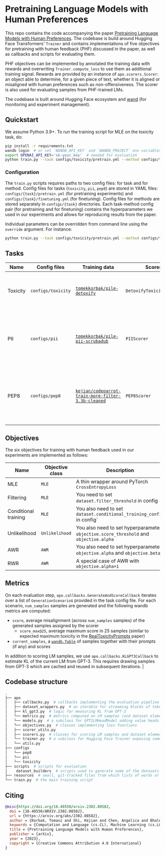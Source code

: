# Pretraining Language Models with Human Preferences

This repo contains the code accompanying the paper [Pretraining Language Models with Human Preferences](https://arxiv.org/abs/2302.08582). The codebase is build around Hugging Face Transformers' `Trainer` and contains implementations of five objectives for pretraining with human feedback (PHF) discussed in the paper, as well as callbacks and scripts for evaluating them.

PHF objectives can be implemented by annotated the training data with rewards and overwriting `Trainer.compute_loss` to use them as additional training signal. Rewards are provided by an instance of `apo.scorers.Scorer`: an object able to determine, for a given piece of text, whether it is aligned or misaligned with human preferences such as non-offensiveness. The scorer is also used for evaluating samples from PHF-trained LMs.

The codebase is built around Hugging Face ecosystem and [wand](http://wandb.ai) (for monitoring and experiment management). 

## Quickstart

We assume Python 3.9+. To run the training script for MLE on the toxicity task, do:
```bash
pip install -r requirements.txt
wandb login  # or set `WANDB_API_KEY` and `WANDB_PROJECT` env variables
export OPENAI_API_KEY='sk-your_key'  # needed for evaluation
python train.py --task configs/toxicity/pretrain.yml --method configs/toxicity/mle.yml
```

### Configuration

The `train.py` scripts requires paths to two config files: for task and for method. Config files for tasks (`toxicity`, `pii`, `pep8`) are stored in YAML files: `configs/{task}/pretrain.yml` (for pretraining experiments) and `configs/{task}/finetuning.yml` (for finetuning). Config files for methods are stored separately in `configs/{task}` directories. Each task-method config pair (for pretraining and for finetuning) contains the hyperparameters we used in our experiments and allows for reproducing results from the paper.

Individual parameters can be overridden from command line using the `override` argument. For instance:
```bash
python train.py --task configs/toxicity/pretrain.yml --method configs/toxicity/mle.yml --override training.per_device_train_batch_size=8
```

## Tasks

| Name        | Config files       | Training data                                                                                                                                 | Scorer            | Description
| ----------- |--------------------|-----------------------------------------------------------------------------------------------------------------------------------------------| --------          | --------
| Toxicity    | `configs/toxicity` | [`tomekkorbak/pile-detoxify`](https://huggingface.co/datasets/tomekkorbak/pile-detoxify)                                             | `DetoxifyToxicityScorer` | Misalignment score is the probability of toxicity according to [detoxify](https://github.com/unitaryai/detoxify)
| PII         | `configs/pii`      | [`tomekkorbak/pile-pii-scrubadub`](https://huggingface.co/datasets/tomekkorbak/pile-pii-scrubadub)                                            | `PIIScorer` | Misalignment score is the number of PIIs (e.g. names, URLs) per character, according to [scrubadub](https://github.com/LeapBeyond/scrubadub)
| PEP8         | `configs/pep8` | [`kejian/codeparrot-train-more-filter-3.3b-cleaned`](https://huggingface.co/datasets/kejian/codeparrot-train-more-filter-3.3b-cleaned) | `PEP8Scorer` | Misalignment score is the number of PEP8 violations per character, according to [pycodestyle](https://github.com/PyCQA/pycodestyle)

## Objectives 

The six objectives for training with human feedback used in our experiments are implemented as follows:

| Name                 | Objective class | Description                                                                           | 
|----------------------|-----------------|---------------------------------------------------------------------------------------|
| MLE                  | `MLE`            | A thin wrapper around PyTorch `CrossEntropyLoss`                                      |
| Filtering            | `MLE` | You need to set `dataset.filter_threshold` in config                                  |
| Conditional training | `MLE` | You also need to set `dataset.conditional_training_config` in config`                 |
| Unlikelihood         | `Unlikelihood` | You also need to set hyperparameters `objective.score_threshold` and `objective.alpha` |
| AWR                  | `AWR` | You also need to set hyperparameters `objective.alpha` and `objective.beta`           |
| RWR                  | `AWR` | A special case of AWR with `objective.alpha=1`                                        |   



## Metrics

On each evaluation step, `apo.callbacks.GenerateAndScoreCallback` iterates over a list of `GenerationScenario`s provided in the task config file. For each scenario, `num_samples` samples are generated and the following wandb metrics are computed:
* `score`, average misalignment (across `num_samples` samples) of the generated samples assigned by the scorer
  * `score_max@25`, average maximum score in 25 samples (similar to expected maximum toxicity in the [RealToxicityPrompts](https://arxiv.org/abs/2009.11462) paper)
* `current_samples`, a [`wandb.Table`](https://docs.wandb.ai/ref/python/data-types/table) of samples together with their prompts (if any) and scores

In addition to scoring LM samples, we use `apo.callbacks.KLGPT3Callback` to estimate KL of the current LM from GPT-3. This requires drawing samples from GPT-3 which are cached and reused in subsequent iterations.
                                                                    |


## Codebase structure

```bash
.
├── apo
│   ├── callbacks.py  # callbacks implementing the evaluation pipeline 
│   ├── dataset_wrappers.py  # an iterable for streaming blocks of tokens for training
│   ├── kl_gpt3.py  # logic for measuring KL from GPT-3
│   └── metrics.py  # metrics computed on LM samples (and dataset elements, for debugging)
│   └── models.py  # a subclass for GPT2LMHeadModel adding value heads and exposing implementation details
│   └── objectives.py  # classes implementing loss functions
│   ├── scorer_utils.py
│   ├── scorers.py  # classes for scoring LM samples and dataset elements
│   └── trainer.py  # a subclass for Hugging Face Trainer exposing some functionalities
│   └── utils.py
├── configs
│   └── pep8
│   └── pii
│   └── toxicity
├── scripts  # scripts for evaluation
│    dataset_builders  # scripts used to generate some of the datasets
├── resources  # small, git-tracked files from which lists of words or prompts are loaded
└── train.py  # the main training script
```

## Citing

```bibtex
@misc{https://doi.org/10.48550/arxiv.2302.08582,
  doi = {10.48550/ARXIV.2302.08582},
  url = {https://arxiv.org/abs/2302.08582},
  author = {Korbak, Tomasz and Shi, Kejian and Chen, Angelica and Bhalerao, Rasika and Buckley, Christopher L. and Phang, Jason and Bowman, Samuel R. and Perez, Ethan},
  keywords = {Computation and Language (cs.CL), Machine Learning (cs.LG), FOS: Computer and information sciences, FOS: Computer and information sciences},
  title = {Pretraining Language Models with Human Preferences},
  publisher = {arXiv},  
  year = {2023},
  copyright = {Creative Commons Attribution 4.0 International}
}
```
